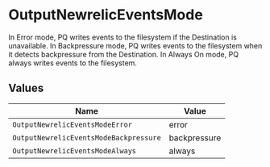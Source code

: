 # OutputNewrelicEventsMode

In Error mode, PQ writes events to the filesystem if the Destination is unavailable. In Backpressure mode, PQ writes events to the filesystem when it detects backpressure from the Destination. In Always On mode, PQ always writes events to the filesystem.


## Values

| Name                                   | Value                                  |
| -------------------------------------- | -------------------------------------- |
| `OutputNewrelicEventsModeError`        | error                                  |
| `OutputNewrelicEventsModeBackpressure` | backpressure                           |
| `OutputNewrelicEventsModeAlways`       | always                                 |